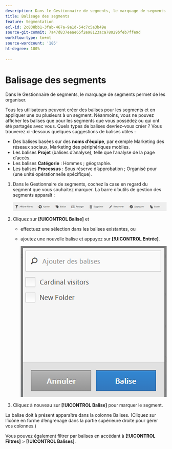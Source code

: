 ```yaml
---
description: Dans le Gestionnaire de segments, le marquage de segments permet de les organiser.
title: Balisage des segments
feature: Segmentation
exl-id: 2c838bb1-3fab-467a-9a1d-54c7c5a3b49e
source-git-commit: 7a47d837eeae65f2e98123aca78029bfeb7ffe9d
workflow-type: tm+mt
source-wordcount: '185'
ht-degree: 100%

---
```


# Balisage des segments

Dans le Gestionnaire de segments, le marquage de segments permet de les organiser.

Tous les utilisateurs peuvent créer des balises pour les segments et en appliquer une ou plusieurs à un segment. Néanmoins, vous ne pouvez afficher les balises que pour les segments que vous possédez ou qui ont été partagés avec vous. Quels types de balises devriez-vous créer ? Vous trouverez ci-dessous quelques suggestions de balises utiles :

* Des balises basées sur des **noms d’équipe**, par exemple Marketing des réseaux sociaux, Marketing des périphériques mobiles.
* Les balises **Projet** (balises d’analyse), telle que l’analyse de la page d’accès.
* Les balises **Catégorie** : Hommes ; géographie.
* Les balises **Processus** : Sous réserve d’approbation ; Organisé pour (une unité opérationnelle spécifique).

1. Dans le Gestionnaire de segments, cochez la case en regard du segment que vous souhaitez marquer. La barre d’outils de gestion des segments apparaît :

   ![](assets/segment_mgmt_toolbar.png)

1. Cliquez sur **[!UICONTROL Balise]** et

   * effectuez une sélection dans les balises existantes, ou
   * ajoutez une nouvelle balise et appuyez sur **[!UICONTROL Entrée]**.

      ![](assets/tagging_ui.png)

1. Cliquez à nouveau sur **[!UICONTROL Balise]** pour marquer le segment.

La balise doit à présent apparaître dans la colonne Balises. (Cliquez sur l’icône en forme d’engrenage dans la partie supérieure droite pour gérer vos colonnes.)

Vous pouvez également filtrer par balises en accédant à **[!UICONTROL Filtres]** > **[!UICONTROL Balises]**.
